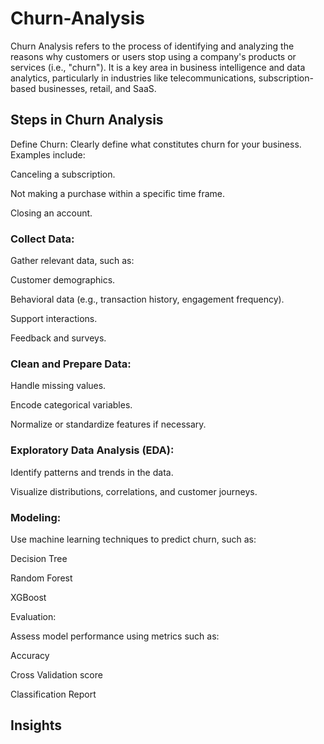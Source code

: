 # Churn-Analysis

Churn Analysis refers to the process of identifying and analyzing the reasons why customers or users stop using a company's products or services (i.e., "churn"). It is a key area in business intelligence and data analytics, particularly in industries like telecommunications, subscription-based businesses, retail, and SaaS.

## Steps in Churn Analysis

 Define Churn: Clearly define what constitutes churn for your business. Examples include:

Canceling a subscription.

Not making a purchase within a specific time frame.

Closing an account.

### Collect Data:
Gather relevant data, such as:

Customer demographics.

Behavioral data (e.g., transaction history, engagement frequency).

Support interactions.

Feedback and surveys.

### Clean and Prepare Data:

Handle missing values.

Encode categorical variables.

Normalize or standardize features if necessary.

### Exploratory Data Analysis (EDA):

Identify patterns and trends in the data.

Visualize distributions, correlations, and customer journeys.

### Modeling:
Use machine learning techniques to predict churn, such as:

Decision Tree

Random Forest

XGBoost 

Evaluation:

Assess model performance using metrics such as:

Accuracy

Cross Validation score

Classification Report

## Insights


